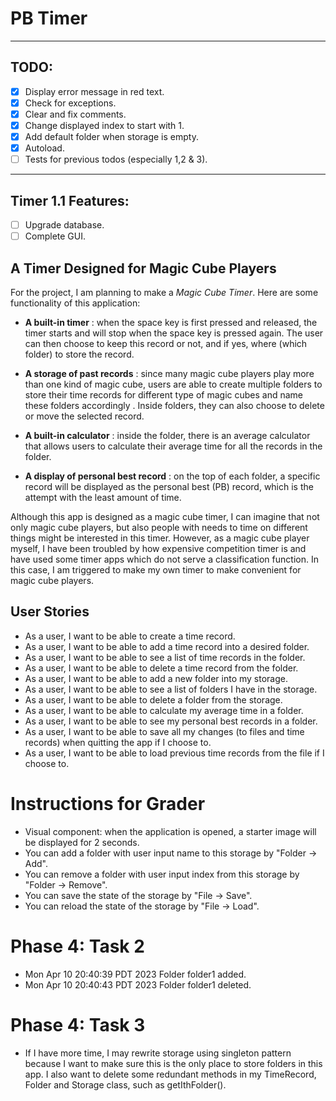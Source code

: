 # PB Timer

---------
## TODO: 
- [x] Display error message in red text.
- [x] Check for exceptions.
- [x] Clear and fix comments.
- [x] Change displayed index to start with 1.
- [x] Add default folder when storage is empty.
- [x] Autoload.
- [ ] Tests for previous todos (especially 1,2 & 3).
---------
## Timer 1.1 Features:
- [ ] Upgrade database.
- [ ] Complete GUI.

## A Timer Designed for Magic Cube Players

For the project, I am planning to make a *Magic Cube Timer*. Here are some functionality of this application:
- **A built-in timer** : when the space key is first pressed and released, the timer starts and will stop when the space
key is pressed again. The user can then choose to keep this record or not, and if yes, where (which folder) to store the 
record.


- **A storage of past records** : since many magic cube players play more than one kind of magic cube, users are able to
create multiple folders to store their time records for different type of magic cubes and name these folders accordingly
. Inside folders, they can also choose to delete or move the selected record.


- **A built-in calculator** : inside the folder, there is an average calculator that allows users to calculate their
average time for all the records in the folder.


- **A display of personal best record** : on the top of each folder, a specific record will be displayed as the personal
best (PB) record, which is the attempt with the least amount of time.


Although this app is designed as a magic cube timer, I can imagine that not only magic cube players, but also people 
with needs to time on different things might be interested in this timer. However, as  a magic
cube player myself, I have been troubled by how expensive competition timer is and have used some timer apps which do
not serve a classification function. In this case, I am triggered to make my own timer to make convenient for magic
cube players.

## User Stories
- As a user, I want to be able to create a time record.
- As a user, I want to be able to add a time record into a desired folder.
- As a user, I want to be able to see a list of time records in the folder.
- As a user, I want to be able to delete a time record from the folder.
- As a user, I want to be able to add a new folder into my storage.
- As a user, I want to be able to see a list of folders I have in the storage.
- As a user, I want to be able to delete a folder from the storage.
- As a user, I want to be able to calculate my average time in a folder.
- As a user, I want to be able to see my personal best records in a folder.
- As a user, I want to be able to save all my changes (to files and time records) when quitting the app if I choose to.
- As a user, I want to be able to load previous time records from the file if I choose to.

# Instructions for Grader
- Visual component: when the application is opened, a starter image will be displayed for 2 seconds.
- You can add a folder with user input name to this storage by "Folder -> Add".
- You can remove a folder with user input index from this storage by "Folder -> Remove".
- You can save the state of the storage by "File -> Save".
- You can reload the state of the storage by "File -> Load".

# Phase 4: Task 2
- Mon Apr 10 20:40:39 PDT 2023
Folder folder1 added.
- Mon Apr 10 20:40:43 PDT 2023
Folder folder1 deleted.

# Phase 4: Task 3
- If I have more time, I may rewrite storage using singleton pattern because I want to make sure this is the only
place to store folders in this app. I also want to delete some redundant methods in my TimeRecord, Folder and Storage 
class, such as getIthFolder(). 
